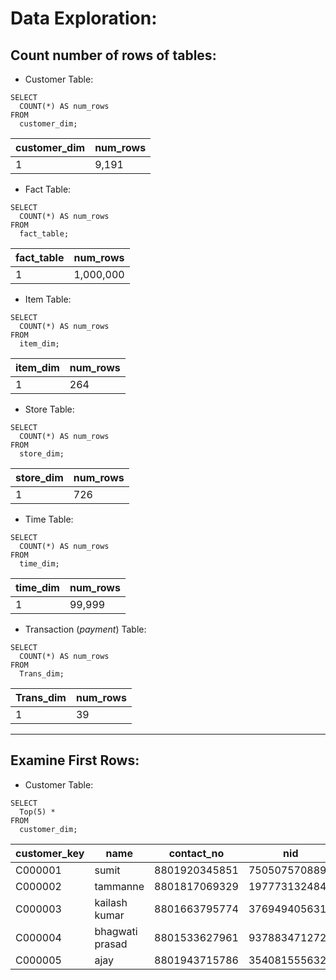 # Data Exploration:

## Count number of rows of tables:
- Customer Table:
```
SELECT 
  COUNT(*) AS num_rows 
FROM 
  customer_dim;

```
|  customer_dim| num_rows |
|--|--|
| 1 |9,191  |

- Fact Table:
```
SELECT 
  COUNT(*) AS num_rows 
FROM 
  fact_table;

```

|  fact_table| num_rows |
|--|--|
| 1 |1,000,000|

- Item Table:
```
SELECT 
  COUNT(*) AS num_rows 
FROM 
  item_dim;

```

|  item_dim| num_rows |
|--|--|
| 1 |264|

- Store Table:
```
SELECT 
  COUNT(*) AS num_rows 
FROM 
  store_dim;

```

|  store_dim| num_rows |
|--|--|
| 1 |726|

- Time Table:
```
SELECT 
  COUNT(*) AS num_rows 
FROM 
  time_dim;

```

|  time_dim| num_rows |
|--|--|
| 1 |99,999|

- Transaction (*payment*) Table:
```
SELECT 
  COUNT(*) AS num_rows 
FROM 
  Trans_dim;

```

|  Trans_dim| num_rows |
|--|--|
| 1 |39|
---
## Examine First Rows:
- Customer Table:
```
SELECT 
  Top(5) * 
FROM 
  customer_dim;

```
| customer_key |name  |contact_no |nid |
|--|--|--|--|
| C000001 |sumit  |8801920345851 | 7505075708899|
| C000002 | tammanne |8801817069329 | 1977731324842|
|C000003  | kailash kumar |8801663795774 |3769494056318 |
|  C000004|  bhagwati prasad|8801533627961 |9378834712725 |
| C000005 |  ajay|8801943715786 | 3540815556323|
  

